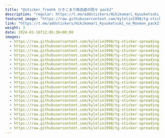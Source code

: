 ```yaml
---
title: "@sticker_freehk ひきこまり吸血姫の悶々 pack2"
description: "regular: https://t.me/addstickers/Hikikomari_Kyuuketsuki_no_Monmon_pack2"
featured_image: "https://raw.githubusercontent.com/kylelin1998/tg-sticker-spreading-worldwide-images/main/img/079aee41-d89f-43c9-b8dc-6c2c8b507a73.jpg"
link: "https://t.me/addstickers/Hikikomari_Kyuuketsuki_no_Monmon_pack2"
weight: 3
date: 2024-01-16T12:05:36+08:00
images:
  - https://raw.githubusercontent.com/kylelin1998/tg-sticker-spreading-worldwide-images/main/img/079aee41-d89f-43c9-b8dc-6c2c8b507a73.jpg
  - https://raw.githubusercontent.com/kylelin1998/tg-sticker-spreading-worldwide-images/main/img/9db641a1-1372-49a3-929d-c6b2d6cc4f34.jpg
  - https://raw.githubusercontent.com/kylelin1998/tg-sticker-spreading-worldwide-images/main/img/b8b12181-12ce-4b45-9bf1-6fc784c6b066.jpg
  - https://raw.githubusercontent.com/kylelin1998/tg-sticker-spreading-worldwide-images/main/img/2c2129f0-07e7-40a0-a843-30aa35abc09e.jpg
  - https://raw.githubusercontent.com/kylelin1998/tg-sticker-spreading-worldwide-images/main/img/866255bc-8a77-472e-9187-fd371fd9242c.jpg
  - https://raw.githubusercontent.com/kylelin1998/tg-sticker-spreading-worldwide-images/main/img/9802ce1a-e3a5-461b-8ac4-0008d4513fe5.jpg
  - https://raw.githubusercontent.com/kylelin1998/tg-sticker-spreading-worldwide-images/main/img/7ccbdc41-4aa0-41c0-94bf-aad37296c6ea.jpg
  - https://raw.githubusercontent.com/kylelin1998/tg-sticker-spreading-worldwide-images/main/img/4bf2a3dd-7ba8-401b-aa6b-eefd9c7b8d64.jpg
  - https://raw.githubusercontent.com/kylelin1998/tg-sticker-spreading-worldwide-images/main/img/2d9ce338-32e0-4f88-954d-162023021712.jpg
  - https://raw.githubusercontent.com/kylelin1998/tg-sticker-spreading-worldwide-images/main/img/6216f400-a1b2-45a4-8f33-693b5331c1d8.jpg
  - https://raw.githubusercontent.com/kylelin1998/tg-sticker-spreading-worldwide-images/main/img/a082d4bc-af08-4a65-9977-4c3dda86dd61.jpg
  - https://raw.githubusercontent.com/kylelin1998/tg-sticker-spreading-worldwide-images/main/img/56c5d127-f9cd-433b-9141-5e25b8788c67.jpg
  - https://raw.githubusercontent.com/kylelin1998/tg-sticker-spreading-worldwide-images/main/img/f9969d01-214e-4cbd-b32b-54ab110b530f.jpg
  - https://raw.githubusercontent.com/kylelin1998/tg-sticker-spreading-worldwide-images/main/img/83395655-67ec-4d5a-8b82-8756ad7f0280.jpg
  - https://raw.githubusercontent.com/kylelin1998/tg-sticker-spreading-worldwide-images/main/img/0baa566a-6451-4044-a477-065edcf80f95.jpg
  - https://raw.githubusercontent.com/kylelin1998/tg-sticker-spreading-worldwide-images/main/img/49efc04d-1294-4fc4-bc94-e74e21844d92.jpg
  - https://raw.githubusercontent.com/kylelin1998/tg-sticker-spreading-worldwide-images/main/img/1dc90f9a-dcaf-4c27-b3ae-3bd4ac6dd88b.jpg
  - https://raw.githubusercontent.com/kylelin1998/tg-sticker-spreading-worldwide-images/main/img/cbf7c440-b4ca-4b3c-bae6-f5962c7cd31e.jpg
  - https://raw.githubusercontent.com/kylelin1998/tg-sticker-spreading-worldwide-images/main/img/1c24e324-7166-4c65-a972-47743481a218.jpg
  - https://raw.githubusercontent.com/kylelin1998/tg-sticker-spreading-worldwide-images/main/img/363edd02-ecb1-4a71-aafa-da306f167eb5.jpg
---
```

